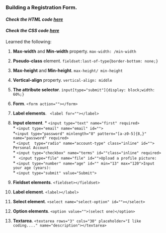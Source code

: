 ### Building a Registration Form.

#### <i>Check the HTML code [here](./index.html) </i> 

#### <i>Check the CSS code [here](./styles.css)</i>

Learned the following: 

1. **Max-width** and **Min-width** property. `max-width: /min-width`  
2. **Pseudo-class** element. `fieldset:last-of-type{border-bottom: none;}`  
3. **Max-height** and **Min-height**. `max-height/ min-height`  
4. **Vertical-align** property. `vertical-align: middle`  
5. **The attribute selector**. `input[type="submit"]{display: block;width: 60%;}`  
6. **Form**. `<form action=""></form>`  
7. **Label elements**. ` <label for=""></label>`  
8. **Input element**. 
                     * `<input type="text" name="first" required>`  
                     * `<input type="email" name="email" id="">`  
                     *`<input type="password" minlength="8" pattern="[a-z0-5]{8,}" name="password" required>`  
                     * `<input  type="radio" name="account-type" class="inline" id=""> Personal Account`  
                     * `<input type="checkbox" name="terms" id=""class="inline" required>`  
                     * ` <input type="file" name="file" id="">Upload a profile picture:`  
                     * `<input type="number" name="age" id="" min="13" max="120">Input your age (years):`  
                     * `<input type="submit" value="Submit">`  
                      
9. **Fieldset elements**. `<fieldset></fieldset>`  
10. **Label element**. `<label></label>`   

11. **Select element**. `<select name="select-option" id=""></select>`  
12. **Option elements**. `<option value="">(select one)</option>`  
13. **Textarea**. `<textarea rows="3" cols="30" placeholder="I like coding...." name="description"></textarea>` 




